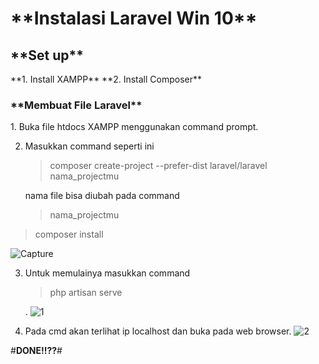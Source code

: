 <h1>**Instalasi Laravel Win 10**</h1>

<h2>**Set up**</h2>
**1. Install XAMPP**
**2. Install Composer**

<h3>**Membuat File Laravel**</h3>
1. Buka file htdocs XAMPP menggunakan command prompt.

2. Masukkan command seperti ini <blockquote>composer create-project --prefer-dist laravel/laravel nama_projectmu</blockquote> nama file bisa diubah pada command <blockquote>nama_projectmu</blockquote>
<blockquote>composer install</blockquote>

![Capture](https://user-images.githubusercontent.com/51281505/172200568-25a5d223-577c-491c-abdc-d51f92fe1df6.PNG)

3. Untuk memulainya masukkan command <blockquote>php artisan serve</blockquote>.
![1](https://user-images.githubusercontent.com/51281505/172200479-e36db567-dbbe-49f7-8746-28b628ae0d05.PNG)

4. Pada cmd akan terlihat ip localhost dan buka pada web browser.
![2](https://user-images.githubusercontent.com/51281505/172200781-92c09418-6187-4d1a-8eda-1bbd19231a73.PNG)


#**DONE!!??**#
